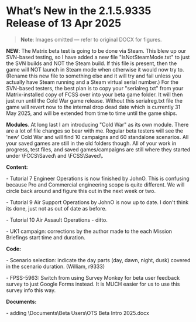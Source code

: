 # What’s New in the 2\.1\.5\.9335 Release of 13 Apr 2025

> **Note**: Images omitted — refer to original DOCX for figures.


__NEW__: The Matrix beta test is going to be done via Steam\.  This blew up our SVN\-based testing, so I have added a new file "IsNotSteamMode\.txt" to just the SVN builds and NOT the Steam build\.  If this file is present, then the game will NOT launch in Steam mode when otherwise it would now try to\.  \(Rename this new file to something else and it will try and fail unless you actually have Steam running and a Steam virtual serial number\.\)  For the SVN\-based testers, the best plan is to copy your "serialreg\.txt" from your Matrix\-installed copy of FCSS over into your beta game folder\.  It will then just run until the Cold War game release\.  Without this serialreg\.txt file the game will revert now to the internal drop dead date which is currently 31 May 2025, and will be extended from time to time until the game ships\.

__Modules__\.  At long last I am introducing "Cold War" as its own module\.  There are a lot of file changes so bear with me\.  Regular beta testers will see the 'new' Cold War and will find 10 campaigns and 60 standalone scenarios\.  All your saved games are still in the old folders though\.  All of your work in progress, test files, and saved games/campaigns are still where they started under \\FCCS\\Saved\\ and \\FCSS\\Saved\\\.

__Content:__

\- Tutorial 7 Engineer Operations is now finished by JohnO\.  This is confusing because Pro and Commercial engineering scope is quite different\.  We will circle back around and figure this out in the next week or two\.

\- Tutorial 9 Air Support Operations by JohnO is now up to date\.  I don't think its done, just not as out of date as before\.

\- Tutorial 10 Air Assault Operations \- ditto\.

\- UK1 campaign: corrections by the author made to the each Mission Briefings start time and duration\.

__Code:__

\- Scenario selection: indicate the day parts \(day, dawn, night, dusk\) covered in the scenario duration\. \(William, r9333\)

\- FPSS\-5963: Switch from using Survey Monkey for beta user feedback survey to just Google Forms instead\.  It is MUCH easier for us to use this survey info this way\.

__Documents:__

\- adding \\Documents\\Beta Users\\OTS Beta Intro 2025\.docx


